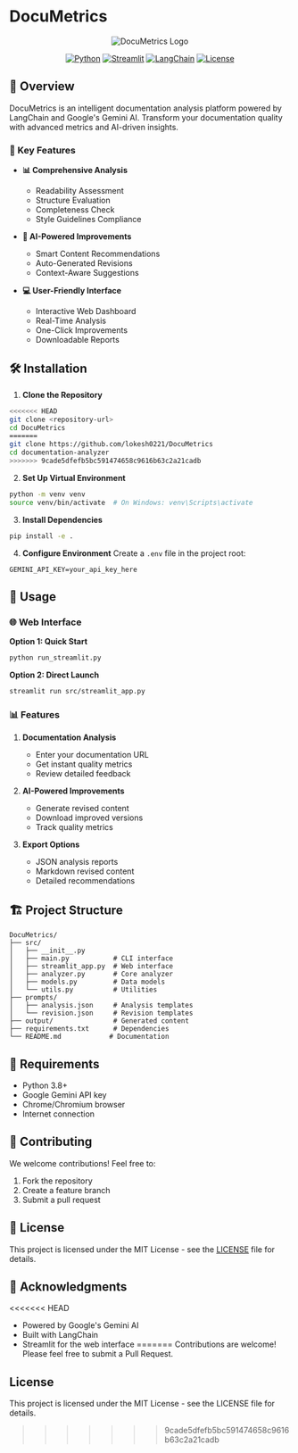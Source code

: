 # DocuMetrics

<div align="center">

![DocuMetrics Logo](https://img.shields.io/badge/DocuMetrics-AI%20Documentation%20Analysis-blue)

[![Python](https://img.shields.io/badge/Python-3.8%2B-blue)](https://www.python.org/downloads/)
[![Streamlit](https://img.shields.io/badge/Streamlit-1.32.0-red)](https://streamlit.io/)
[![LangChain](https://img.shields.io/badge/LangChain-0.1.12-green)](https://python.langchain.com/)
[![License](https://img.shields.io/badge/License-MIT-yellow)](LICENSE)

</div>

## 🚀 Overview

DocuMetrics is an intelligent documentation analysis platform powered by LangChain and Google's Gemini AI. Transform your documentation quality with advanced metrics and AI-driven insights.

### 🎯 Key Features

- **📊 Comprehensive Analysis**
  - Readability Assessment
  - Structure Evaluation
  - Completeness Check
  - Style Guidelines Compliance

- **🤖 AI-Powered Improvements**
  - Smart Content Recommendations
  - Auto-Generated Revisions
  - Context-Aware Suggestions

- **💻 User-Friendly Interface**
  - Interactive Web Dashboard
  - Real-Time Analysis
  - One-Click Improvements
  - Downloadable Reports

## 🛠️ Installation

1. **Clone the Repository**
```bash
<<<<<<< HEAD
git clone <repository-url>
cd DocuMetrics
=======
git clone https://github.com/lokesh0221/DocuMetrics
cd documentation-analyzer
>>>>>>> 9cade5dfefb5bc591474658c9616b63c2a21cadb
```

2. **Set Up Virtual Environment**
```bash
python -m venv venv
source venv/bin/activate  # On Windows: venv\Scripts\activate
```

3. **Install Dependencies**
```bash
pip install -e .
```

4. **Configure Environment**
Create a `.env` file in the project root:
```env
GEMINI_API_KEY=your_api_key_here
```

## 🚀 Usage

### 🌐 Web Interface

**Option 1: Quick Start**
```bash
python run_streamlit.py
```

**Option 2: Direct Launch**
```bash
streamlit run src/streamlit_app.py
```

### 📊 Features

1. **Documentation Analysis**
   - Enter your documentation URL
   - Get instant quality metrics
   - Review detailed feedback

2. **AI-Powered Improvements**
   - Generate revised content
   - Download improved versions
   - Track quality metrics

3. **Export Options**
   - JSON analysis reports
   - Markdown revised content
   - Detailed recommendations

## 🏗️ Project Structure

```
DocuMetrics/
├── src/
│   ├── __init__.py
│   ├── main.py           # CLI interface
│   ├── streamlit_app.py  # Web interface
│   ├── analyzer.py       # Core analyzer
│   ├── models.py         # Data models
│   └── utils.py          # Utilities
├── prompts/
│   ├── analysis.json     # Analysis templates
│   └── revision.json     # Revision templates
├── output/               # Generated content
├── requirements.txt      # Dependencies
└── README.md            # Documentation
```

## 🔧 Requirements

- Python 3.8+
- Google Gemini API key
- Chrome/Chromium browser
- Internet connection

## 🤝 Contributing

We welcome contributions! Feel free to:

1. Fork the repository
2. Create a feature branch
3. Submit a pull request

## 📄 License

This project is licensed under the MIT License - see the [LICENSE](LICENSE) file for details.

## 🌟 Acknowledgments

<<<<<<< HEAD
- Powered by Google's Gemini AI
- Built with LangChain
- Streamlit for the web interface 
=======
Contributions are welcome! Please feel free to submit a Pull Request.

## License

This project is licensed under the MIT License - see the LICENSE file for details. 
>>>>>>> 9cade5dfefb5bc591474658c9616b63c2a21cadb
